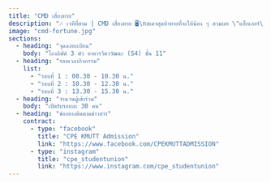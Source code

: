 ```yaml
---
title: "CMD เสี่ยงทาย"
description: "🎶 เวทีที่สาม | CMD เสี่ยงทาย 🖥️\nสเตจสุดท้าทายที่จะให้น้อง ๆ สวมบท \"แฮ็กเกอร์\"\nใช้คำสั่งพื้นฐานของ Linux (เช่น ls, cat)\nเพื่อฝ่าด่านทีละขั้น รับคำใบ้ลับ\nและแก้ปริศนาจนได้ output สุดท้าย 🎯"
image: "cmd-fortune.jpg"
sections:
  - heading: "จุดลงทะเบียน"
    body: "โถงลิฟต์ 3 ตัว อาคารวิศววัฒนะ (S4) ชั้น 11"
  - heading: "รอบเวลากิจกรรม"
    list:
      - "รอบที่ 1 : 08.30 - 10.30 น."
      - "รอบที่ 2 : 10.30 - 12.30 น."
      - "รอบที่ 3 : 13.30 - 15.30 น."
  - heading: "จำนวนผู้เข้าร่วม"
    body: "เปิดรับรอบละ 30 คน"
  - heading: "ช่องทางติดตามข่าวสาร"
    contract:
      - type: "facebook"
        title: "CPE KMUTT Admission"
        link: "https://www.facebook.com/CPEKMUTTADMISSION"
      - type: "instagram"
        title: "cpe_studentunion"
        link: "https://www.instagram.com/cpe_studentunion"
---
```

